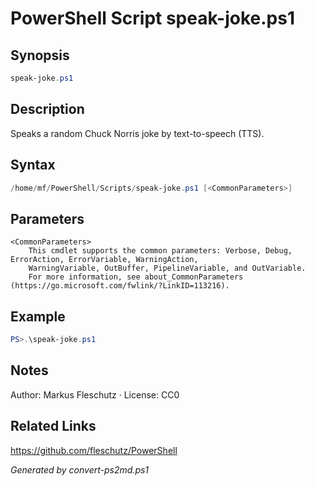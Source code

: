 # PowerShell Script speak-joke.ps1

## Synopsis
```powershell
speak-joke.ps1
```

## Description
Speaks a random Chuck Norris joke by text-to-speech (TTS).

## Syntax
```powershell
/home/mf/PowerShell/Scripts/speak-joke.ps1 [<CommonParameters>]
```

## Parameters

```
<CommonParameters>
    This cmdlet supports the common parameters: Verbose, Debug, ErrorAction, ErrorVariable, WarningAction, 
    WarningVariable, OutBuffer, PipelineVariable, and OutVariable.
    For more information, see about_CommonParameters (https://go.microsoft.com/fwlink/?LinkID=113216).
```

## Example
```powershell
PS>.\speak-joke.ps1
```


## Notes
Author: Markus Fleschutz · License: CC0

## Related Links
https://github.com/fleschutz/PowerShell

*Generated by convert-ps2md.ps1*
